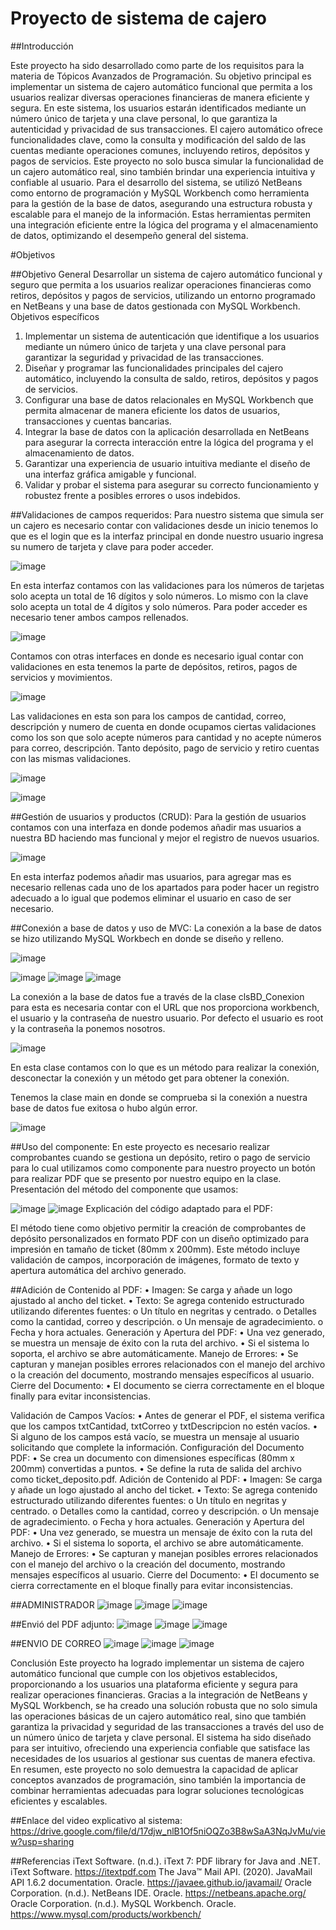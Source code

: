 # Proyecto de sistema de cajero



##Introducción

Este proyecto ha sido desarrollado como parte de los requisitos para la materia de Tópicos Avanzados de Programación. Su objetivo principal es implementar un sistema de cajero automático funcional que permita a los usuarios realizar diversas operaciones financieras de manera eficiente y segura. En este sistema, los usuarios estarán identificados mediante un número único de tarjeta y una clave personal, lo que garantiza la autenticidad y privacidad de sus transacciones.
El cajero automático ofrece funcionalidades clave, como la consulta y modificación del saldo de las cuentas mediante operaciones comunes, incluyendo retiros, depósitos y pagos de servicios. Este proyecto no solo busca simular la funcionalidad de un cajero automático real, sino también brindar una experiencia intuitiva y confiable al usuario.
Para el desarrollo del sistema, se utilizó NetBeans como entorno de programación y MySQL Workbench como herramienta para la gestión de la base de datos, asegurando una estructura robusta y escalable para el manejo de la información. Estas herramientas permiten una integración eficiente entre la lógica del programa y el almacenamiento de datos, optimizando el desempeño general del sistema.


#Objetivos

##Objetivo General
 	Desarrollar un sistema de cajero automático funcional y seguro que permita a los usuarios realizar operaciones financieras como retiros, depósitos y pagos de servicios, utilizando un entorno programado en NetBeans y una base de datos gestionada con MySQL Workbench.
Objetivos específicos
1.	Implementar un sistema de autenticación que identifique a los usuarios mediante un número único de tarjeta y una clave personal para garantizar la seguridad y privacidad de las transacciones.
2.	Diseñar y programar las funcionalidades principales del cajero automático, incluyendo la consulta de saldo, retiros, depósitos y pagos de servicios.
3.	Configurar una base de datos relacionales en MySQL Workbench que permita almacenar de manera eficiente los datos de usuarios, transacciones y cuentas bancarias.
4.	Integrar la base de datos con la aplicación desarrollada en NetBeans para asegurar la correcta interacción entre la lógica del programa y el almacenamiento de datos.
5.	Garantizar una experiencia de usuario intuitiva mediante el diseño de una interfaz gráfica amigable y funcional.
6.	Validar y probar el sistema para asegurar su correcto funcionamiento y robustez frente a posibles errores o usos indebidos.



##Validaciones de campos requeridos: 
Para nuestro sistema que simula ser un cajero es necesario contar con validaciones desde un inicio tenemos lo que es el login que es la interfaz principal en donde nuestro usuario ingresa su numero de tarjeta y clave para poder acceder.

![image](https://github.com/user-attachments/assets/edf8f56b-1819-4891-9881-345e59d4160b)


En esta interfaz contamos con las validaciones para los números de tarjetas solo acepta un total de 16 dígitos y solo números. Lo mismo con la clave solo acepta un total de 4 dígitos y solo números. Para poder acceder es necesario tener ambos campos rellenados.  

![image](https://github.com/user-attachments/assets/c987eda4-ca4d-4e93-840e-46e187521505)


Contamos con otras interfaces en donde es necesario igual contar con validaciones en esta tenemos la parte de depósitos, retiros, pagos de servicios y movimientos. 


![image](https://github.com/user-attachments/assets/5403822b-37d2-4f98-92c0-2fe5b42f5c71)

Las validaciones en esta son para los campos de cantidad, correo, descripción y numero de cuenta en donde ocupamos ciertas validaciones como los son que solo acepte números para cantidad y no acepte números para correo, descripción. 
Tanto depósito, pago de servicio y retiro cuentas con las mismas validaciones.

![image](https://github.com/user-attachments/assets/3d37c8d9-155e-44bb-9c9f-a8a7b260a78d)

![image](https://github.com/user-attachments/assets/6c84d887-7258-496c-91c3-7efdd58d5064)


##Gestión de usuarios y productos (CRUD): 
Para la gestión de usuarios contamos con una interfaza en donde podemos añadir mas usuarios a nuestra BD haciendo mas funcional y mejor el registro de nuevos usuarios. 

![image](https://github.com/user-attachments/assets/75d1b967-f1de-405f-a1e2-423ff29cbac7)

En esta interfaz podemos añadir mas usuarios, para agregar mas es necesario rellenas cada uno de los apartados para poder hacer un registro adecuado a lo igual que podemos eliminar el usuario en caso de ser necesario. 

##Conexión a base de datos y uso de MVC: 
La conexión a la base de datos se hizo utilizando MySQL Workbech en donde se diseño y relleno. 

![image](https://github.com/user-attachments/assets/2738a192-b151-4e88-a955-f88328a38516)

![image](https://github.com/user-attachments/assets/637ef4d9-9d96-4256-b76c-a4eb966abc8e)
![image](https://github.com/user-attachments/assets/5c744ddb-f913-4648-97d8-ae78019ca267)
![image](https://github.com/user-attachments/assets/fcec4201-a4a4-4205-aae1-813368b3fca4)

La conexión a la base de datos fue a través de la clase clsBD_Conexion para esta es necesaria contar con el URL que nos proporciona workbench, el usuario y la contraseña de nuestro usuario. Por defecto el usuario es root y la contraseña la ponemos nosotros. 

![image](https://github.com/user-attachments/assets/c73213a5-7596-4f9c-9af8-3d433885fc8f)

En esta clase contamos con lo que es un método para realizar la conexión, desconectar la conexión y un método get para obtener la conexión. 


Tenemos la clase main en donde se comprueba si la conexión a nuestra base de datos fue exitosa o hubo algún error. 

![image](https://github.com/user-attachments/assets/df59d3bc-343d-4fc9-a83d-b2d1d215983b)

##Uso del componente:
En este proyecto es necesario realizar comprobantes cuando se gestiona un depósito, retiro o pago de servicio para lo cual utilizamos como componente para nuestro proyecto un botón para realizar PDF que se presento por nuestro equipo en la clase. 
Presentación del método del componente que usamos: 

![image](https://github.com/user-attachments/assets/fd04b299-1ba4-44c5-8c03-48c2f3e4a6db)
![image](https://github.com/user-attachments/assets/070e2342-a147-49cf-93ad-e0e3f0fed289)
Explicación del código adaptado para el PDF: 

El método tiene como objetivo permitir la creación de comprobantes de depósito personalizados en formato PDF con un diseño optimizado para impresión en tamaño de ticket (80mm x 200mm). Este método incluye validación de campos, incorporación de imágenes, formato de texto y apertura automática del archivo generado.

##Adición de Contenido al PDF:
•	Imagen: Se carga y añade un logo ajustado al ancho del ticket.
•	Texto: Se agrega contenido estructurado utilizando diferentes fuentes:
o	Un título en negritas y centrado.
o	Detalles como la cantidad, correo y descripción.
o	Un mensaje de agradecimiento.
o	Fecha y hora actuales.
Generación y Apertura del PDF:
•	Una vez generado, se muestra un mensaje de éxito con la ruta del archivo.
•	Si el sistema lo soporta, el archivo se abre automáticamente.
Manejo de Errores:
•	Se capturan y manejan posibles errores relacionados con el manejo del archivo o la creación del documento, mostrando mensajes específicos al usuario.
Cierre del Documento:
•	El documento se cierra correctamente en el bloque finally para evitar inconsistencias.



Validación de Campos Vacíos:
•	Antes de generar el PDF, el sistema verifica que los campos txtCantidad, txtCorreo y txtDescripcion no estén vacíos.
•	Si alguno de los campos está vacío, se muestra un mensaje al usuario solicitando que complete la información.
Configuración del Documento PDF:
•	Se crea un documento con dimensiones específicas (80mm x 200mm) convertidas a puntos.
•	Se define la ruta de salida del archivo como ticket_deposito.pdf.
Adición de Contenido al PDF:
•	Imagen: Se carga y añade un logo ajustado al ancho del ticket.
•	Texto: Se agrega contenido estructurado utilizando diferentes fuentes:
o	Un título en negritas y centrado.
o	Detalles como la cantidad, correo y descripción.
o	Un mensaje de agradecimiento.
o	Fecha y hora actuales.
Generación y Apertura del PDF:
•	Una vez generado, se muestra un mensaje de éxito con la ruta del archivo.
•	Si el sistema lo soporta, el archivo se abre automáticamente.
Manejo de Errores:
•	Se capturan y manejan posibles errores relacionados con el manejo del archivo o la creación del documento, mostrando mensajes específicos al usuario.
Cierre del Documento:
•	El documento se cierra correctamente en el bloque finally para evitar inconsistencias.

##ADMINISTRADOR 
![image](https://github.com/user-attachments/assets/5096ef87-4fd7-452c-9e88-8f197a0019a7)
![image](https://github.com/user-attachments/assets/b3cafb3f-6846-4610-84d0-0af439f53098)
![image](https://github.com/user-attachments/assets/1d71fea8-ae7b-4e1e-96dc-969513493ef0)



##Envió del PDF adjunto: 
![image](https://github.com/user-attachments/assets/835c6eed-bd20-411c-83f9-122892ffa0d1)
![image](https://github.com/user-attachments/assets/850d13b8-8f65-4513-8362-2b982359db68)
![image](https://github.com/user-attachments/assets/0e72def9-e71f-41b4-8549-57304057de74)



##ENVIO DE CORREO
![image](https://github.com/user-attachments/assets/8f12fcc2-2174-45ea-b12d-24f42b960d8e)
![image](https://github.com/user-attachments/assets/16a51b47-43af-42e2-abab-4aa52ecc1ce8)
![image](https://github.com/user-attachments/assets/0a952a4c-799a-4b23-9cd7-b4cb96695554)



Conclusión
Este proyecto ha logrado implementar un sistema de cajero automático funcional que cumple con los objetivos establecidos, proporcionando a los usuarios una plataforma eficiente y segura para realizar operaciones financieras. Gracias a la integración de NetBeans y MySQL Workbench, se ha creado una solución robusta que no solo simula las operaciones básicas de un cajero automático real, sino que también garantiza la privacidad y seguridad de las transacciones a través del uso de un número único de tarjeta y clave personal.
 El sistema ha sido diseñado para ser intuitivo, ofreciendo una experiencia confiable que satisface las necesidades de los usuarios al gestionar sus cuentas de manera efectiva. En resumen, este proyecto no solo demuestra la capacidad de aplicar conceptos avanzados de programación, sino también la importancia de combinar herramientas adecuadas para lograr soluciones tecnológicas eficientes y escalables.





##Enlace del video explicativo al sistema: 
https://drive.google.com/file/d/17djw_nlB1Of5niOQZo3B8wSaA3NqJvMu/view?usp=sharing 

##Referencias
iText Software. (n.d.). iText 7: PDF library for Java and .NET. iText Software. https://itextpdf.com 
The Java™ Mail API. (2020). JavaMail API 1.6.2 documentation. Oracle. https://javaee.github.io/javamail/ 
Oracle Corporation. (n.d.). NetBeans IDE. Oracle. https://netbeans.apache.org/ 
Oracle Corporation. (n.d.). MySQL Workbench. Oracle. https://www.mysql.com/products/workbench/ 






